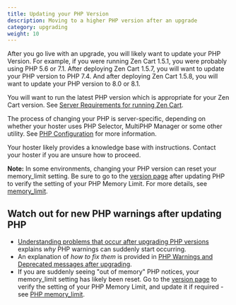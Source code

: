```yaml
---
title: Updating your PHP Version 
description: Moving to a higher PHP version after an upgrade
category: upgrading 
weight: 10
---
```


After you go live with an upgrade, you will likely want to update your PHP Version.  For example, if you were running Zen Cart 1.5.1, you were probably using PHP 5.6 or 7.1.  After deploying Zen Cart 1.5.7, you will want to update your PHP version to PHP 7.4. And after deploying Zen Cart 1.5.8, you will want to update your PHP version to 8.0 or 8.1.  

You will want to run the latest PHP version which is appropriate for your Zen Cart version.  See  [Server Requirements for running Zen Cart](/user/first_steps/server_requirements/#php-version).

The process of changing your PHP is server-specific, depending on whether your hoster uses PHP Selector, MultiPHP Manager or some other utility. See [PHP Configuration](/user/upgrading/php_configuration/) for more information. 

Your hoster likely provides a knowledge base with instructions.  Contact your hoster if you are unsure how to proceed. 

**Note:** In some environments, changing your PHP version can reset your memory_limit setting.  Be sure to go to the [version page](/user/admin_pages/tools/server_info/) after updating PHP to verify the setting of your PHP Memory Limit.  For more details, see [memory_limit](/user/running/memory_limit/). 

## Watch out for new PHP warnings after updating PHP

- [Understanding problems that occur after upgrading PHP versions](/user/troubleshooting/php_debug_logs/) explains *why* PHP warnings can suddenly start occurring.  
- An explanation of *how to fix them* is provided in [PHP Warnings and Deprecated messages after upgrading](/user/upgrading/php_warnings/).
- If you are suddenly seeing "out of memory" PHP notices, your memory_limit setting has likely been reset. Go to the [version page](/user/admin_pages/tools/server_info/) to verify the setting of your PHP Memory Limit, and update it if required - see [PHP memory_limit](/user/running/memory_limit/). 

